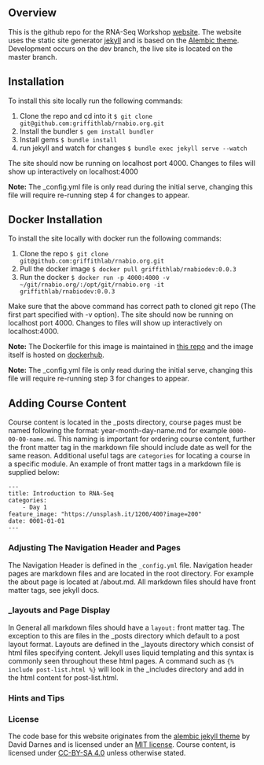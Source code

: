 ## Overview

This is the github repo for the RNA-Seq Workshop [website](http://rnabio.org). The website uses the static site generator [jekyll](https://jekyllrb.com/) and is based on the [Alembic theme](https://github.com/daviddarnes/alembic). Development occurs on the dev branch, the live site is located on the master branch.

## Installation

To install this site locally run the following commands:

1. Clone the repo and cd into it `$ git clone git@github.com:griffithlab/rnabio.org.git`
2. Install the bundler `$ gem install bundler`
3. Install gems `$ bundle install`
4. run jekyll and watch for changes `$ bundle exec jekyll serve --watch`

The site should now be running on localhost port 4000. Changes to files will show up interactively on localhost:4000

**Note:** The _config.yml file is only read during the initial serve, changing this file will require re-running step 4 for changes to appear.

## Docker Installation

To install the site locally with docker run the following commands:

1. Clone the repo `$ git clone git@github.com:griffithlab/rnabio.org.git`
2. Pull the docker image `$ docker pull griffithlab/rnabiodev:0.0.3`
3. Run the docker `$ docker run -p 4000:4000 -v ~/git/rnabio.org/:/opt/git/rnabio.org -it griffithlab/rnabiodev:0.0.3`

Make sure that the above command has correct path to cloned git repo (The first part specified with -v option). The site should now be running on localhost port 4000. Changes to files will show up interactively on localhost:4000.

**Note:** The Dockerfile for this image is maintained in [this repo](https://github.com/griffithlab/rnabio.org/blob/master/docker/site/Dockerfile) and the image itself is hosted on [dockerhub](https://hub.docker.com/r/griffithlab/rnabiodev).

**Note:** The _config.yml file is only read during the initial serve, changing this file will require re-running step 3 for changes to appear.

## Adding Course Content

Course content is located in the _posts directory, course pages must be named following the format: year-month-day-name.md for example `0000-00-00-name.md`. This naming is important for ordering course content, further the front matter tag in the markdown file should include date as well for the same reason. Additional useful tags are `categories` for locating a course in a specific module. An example of front matter tags in a markdown file is supplied below:
```
---
title: Introduction to RNA-Seq
categories:
    - Day 1
feature_image: "https://unsplash.it/1200/400?image=200"
date: 0001-01-01
---
```
### Adjusting The Navigation Header and Pages
The Navigation Header is defined in the `_config.yml` file. Navigation header pages are markdown files and are located in the root directory. For example the about page is located at /about.md. All markdown files should have front matter tags, see jekyll docs.

### _layouts and Page Display

In General all markdown files should have a `layout:` front matter tag. The exception to this are files in the _posts directory which default to a post layout format. Layouts are defined in the _layouts directory which consist of html files specifying content. Jekyll uses liquid templating and this syntax is commonly seen throughout these html pages. A command such as `{% include post-list.html %}` will look in the _includes directory and add in the html content for post-list.html.

### Hints and Tips

### License

The code base for this website originates from the [alembic jekyll theme](https://github.com/daviddarnes/alembic) by David Darnes and is licensed under an [MIT license](https://github.com/griffithlab/pmbio.org/blob/master/LICENSE). Course content, is licensed under [CC-BY-SA 4.0](https://creativecommons.org/licenses/by-sa/4.0/) unless otherwise stated.
